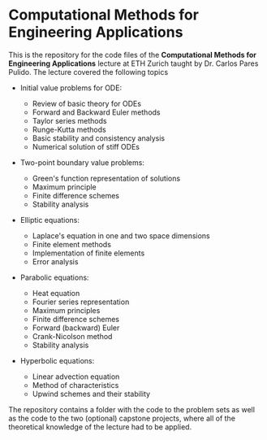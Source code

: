 # Computational Methods for Engineering Applications

This is the repository for the code files of the **Computational Methods for Engineering Applications** lecture at ETH Zurich taught by Dr. Carlos Pares Pulido. The lecture covered the following topics

- Initial value problems for ODE:
  - Review of basic theory for ODEs
  - Forward and Backward Euler methods
  - Taylor series methods
  - Runge-Kutta methods
  - Basic stability and consistency analysis
  - Numerical solution of stiff ODEs

- Two-point boundary value problems:
  - Green's function representation of solutions
  - Maximum principle
  - Finite difference schemes
  - Stability analysis

- Elliptic equations:
  - Laplace's equation in one and two space dimensions
  - Finite element methods
  - Implementation of finite elements
  - Error analysis

- Parabolic equations:
  - Heat equation
  - Fourier series representation
  - Maximum principles
  - Finite difference schemes
  - Forward (backward) Euler
  - Crank-Nicolson method
  - Stability analysis

- Hyperbolic equations:
  - Linear advection equation
  - Method of characteristics
  - Upwind schemes and their stability
    
The repository contains a folder with the code to the problem sets as well as the code to the two (optional) capstone projects, where all of the theoretical knowledge of the lecture had to be applied.
